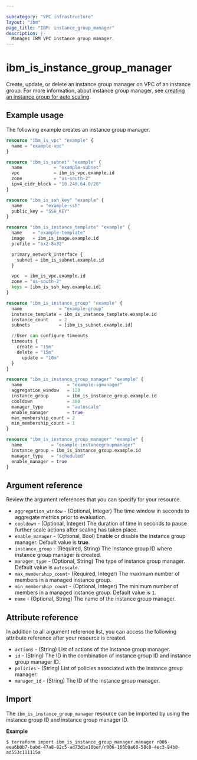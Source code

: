 ```yaml
---

subcategory: "VPC infrastructure"
layout: "ibm"
page_title: "IBM: instance_group_manager"
description: |-
  Manages IBM VPC instance group manager.
---
```


# ibm_is_instance_group_manager
Create, update, or delete an instance group manager on VPC of an instance group. For more information, about instance group manager, see [creating an instance group for auto scaling](https://cloud.ibm.com/docs/vpc?topic=vpc-creating-auto-scale-instance-group).

## Example usage
The following example creates an instance group manager.

```terraform
resource "ibm_is_vpc" "example" {
  name = "example-vpc"
}

resource "ibm_is_subnet" "example" {
  name            = "example-subnet"
  vpc             = ibm_is_vpc.example.id
  zone            = "us-south-2"
  ipv4_cidr_block = "10.240.64.0/28"
}

resource "ibm_is_ssh_key" "example" {
  name       = "example-ssh"
  public_key = "SSH_KEY"
}

resource "ibm_is_instance_template" "example" {
  name    = "example-template"
  image   = ibm_is_image.example.id
  profile = "bx2-8x32"

  primary_network_interface {
    subnet = ibm_is_subnet.example.id
  }

  vpc  = ibm_is_vpc.example.id
  zone = "us-south-2"
  keys = [ibm_is_ssh_key.example.id]
}

resource "ibm_is_instance_group" "example" {
  name              = "example-group"
  instance_template = ibm_is_instance_template.example.id
  instance_count    = 2
  subnets           = [ibm_is_subnet.example.id]

  //User can configure timeouts
  timeouts {
    create = "15m"
    delete = "15m"
	  update = "10m"
  }
}

resource "ibm_is_instance_group_manager" "example" {
  name                 = "example-igmanager"
  aggregation_window   = 120
  instance_group       = ibm_is_instance_group.example.id
  cooldown             = 300
  manager_type         = "autoscale"
  enable_manager       = true
  max_membership_count = 2
  min_membership_count = 1
}

resource "ibm_is_instance_group_manager" "example" {
  name           = "example-instancegroupmanager"
  instance_group = ibm_is_instance_group.example.id
  manager_type   = "scheduled"
  enable_manager = true
}
```

## Argument reference
Review the argument references that you can specify for your resource. 

- `aggregation_window` - (Optional, Integer) The time window in seconds to aggregate metrics prior to evaluation.
- `cooldown` - (Optional, Integer) The duration of time in seconds to pause further scale actions after scaling has taken place.
- `enable_manager` - (Optional, Bool)  Enable or disable the instance group manager. Default value is **true**.
- `instance_group` - (Required, String) The instance group ID where instance group manager is created.
- `manager_type` - (Optional, String) The type of instance group manager. Default value is `autoscale`.
- `max_membership_count`- (Required, Integer) The maximum number of members in a managed instance group.
- `min_membership_count` - (Optional, Integer) The minimum number of members in a managed instance group. Default value is `1`.
- `name` - (Optional, String) The name of the instance group manager.

## Attribute reference
In addition to all argument reference list, you can access the following attribute reference after your resource is created.

- `actions` - (String) List of actions of the instance group manager.
- `id` - (String) The ID in the combination of instance group ID and instance group manager ID.
- `policies` - (String) List of policies associated with the instance group manager.
- `manager_id` - (String) The ID of the instance group manager.

## Import
The `ibm_is_instance_group_manager` resource can be imported by using the instance group ID and instance group manager ID.

**Example**

```
$ terraform import ibm_is_instance_group_manager.manager r006-eea6b0b7-babd-47a8-82c5-ad73d1e10bef/r006-160b9a68-58c8-4ec3-84b0-ad553c111115a
```
